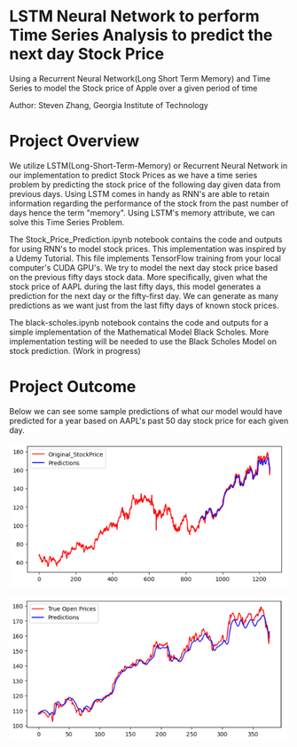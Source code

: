 # LSTM Neural Network to perform Time Series Analysis to predict the next day Stock Price
Using a Recurrent Neural Network(Long Short Term Memory) and Time Series to model the Stock price of Apple over a given period of time

Author: Steven Zhang, Georgia Institute of Technology


# Project Overview
We utilize LSTM(Long-Short-Term-Memory) or Recurrent Neural Network in our implementation to predict Stock Prices as we have a time series problem by predicting the stock price of the following day given data from previous days. Using LSTM comes in handy as RNN's are able to retain information regarding the performance of the stock from the past number of days hence the term "memory". Using LSTM's memory attribute, we can solve this Time Series Problem.

The Stock_Price_Prediction.ipynb notebook contains the code and outputs for using RNN's to model stock prices. This implementation was inspired by a Udemy Tutorial. This file implements TensorFlow training from your local computer's CUDA GPU's. We try to model the next day stock price based on the previous fifty days stock data. More specifically, given what the stock price of AAPL during the last fifty days, this model generates a prediction for the next day or the fifty-first day. We can generate as many predictions as we want just from the last fifty days of known stock prices.

The black-scholes.ipynb notebook contains the code and outputs for a simple implementation of the Mathematical Model Black Scholes. More implementation testing will be needed to use the Black Scholes Model on stock prediction. (Work in progress)

# Project Outcome
Below we can see some sample predictions of what our model would have predicted for a year based on AAPL's past 50 day stock price for each given day. 

![LSTM Model Prediction Graph](https://github.com/stevenzhang070302/LSTM-Model-Predicting-Stocks/blob/main/LSTM_Pred_1.png)

![LSTM Model Prediction Graph Zoomed-in](https://github.com/stevenzhang070302/LSTM-Model-Predicting-Stocks/blob/main/LSTM_Pred_2.png)

